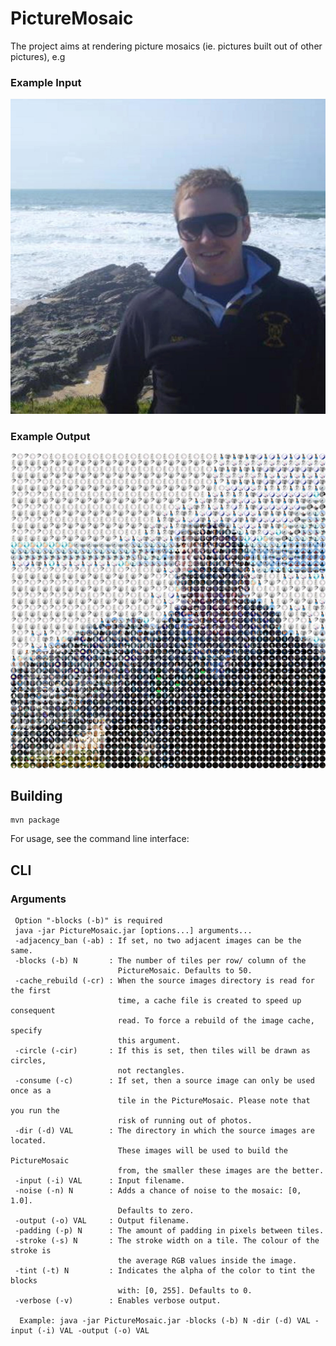 # PictureMosaic

The project aims at rendering picture mosaics (ie. pictures built out of other pictures), e.g

### Example Input

![alt input](https://github.com/antonlaurens/PictureMosaic/blob/master/examples/input.jpg)

### Example Output

![alt output](https://github.com/antonlaurens/PictureMosaic/blob/master/examples/output.jpg)


## Building

```
mvn package
```

For usage, see the command line interface:

## CLI

### Arguments

```
 Option "-blocks (-b)" is required
 java -jar PictureMosaic.jar [options...] arguments...
 -adjacency_ban (-ab) : If set, no two adjacent images can be the same.
 -blocks (-b) N       : The number of tiles per row/ column of the
                        PictureMosaic. Defaults to 50.
 -cache_rebuild (-cr) : When the source images directory is read for the first
                        time, a cache file is created to speed up consequent
                        read. To force a rebuild of the image cache, specify
                        this argument.
 -circle (-cir)       : If this is set, then tiles will be drawn as circles,
                        not rectangles.
 -consume (-c)        : If set, then a source image can only be used once as a
                        tile in the PictureMosaic. Please note that you run the
                        risk of running out of photos.
 -dir (-d) VAL        : The directory in which the source images are located.
                        These images will be used to build the PictureMosaic
                        from, the smaller these images are the better.
 -input (-i) VAL      : Input filename.
 -noise (-n) N        : Adds a chance of noise to the mosaic: [0, 1.0].
                        Defaults to zero.
 -output (-o) VAL     : Output filename.
 -padding (-p) N      : The amount of padding in pixels between tiles.
 -stroke (-s) N       : The stroke width on a tile. The colour of the stroke is
                        the average RGB values inside the image.
 -tint (-t) N         : Indicates the alpha of the color to tint the blocks
                        with: [0, 255]. Defaults to 0.
 -verbose (-v)        : Enables verbose output.

  Example: java -jar PictureMosaic.jar -blocks (-b) N -dir (-d) VAL -input (-i) VAL -output (-o) VAL
```